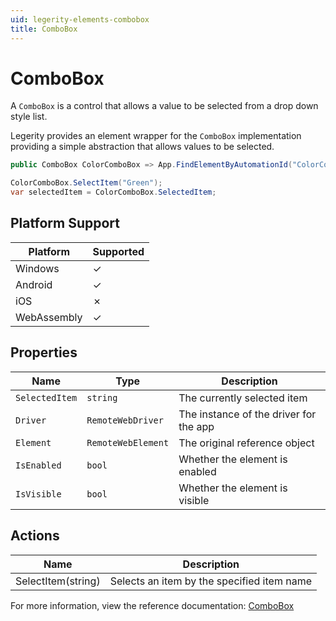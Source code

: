 ```yaml
---
uid: legerity-elements-combobox
title: ComboBox
---
```


# ComboBox

A `ComboBox` is a control that allows a value to be selected from a drop down style list.

Legerity provides an element wrapper for the `ComboBox` implementation providing a simple abstraction that allows values to be selected.

```csharp
public ComboBox ColorComboBox => App.FindElementByAutomationId("ColorComboBox");

ColorComboBox.SelectItem("Green");
var selectedItem = ColorComboBox.SelectedItem;
```

## Platform Support

| Platform | Supported |
|-|-|
| Windows | &check; |
| Android | &check; |
| iOS | &cross; |
| WebAssembly | &check; |

## Properties

| Name | Type | Description |
|-|-|-|
| `SelectedItem` | `string` | The currently selected item |
| `Driver` | `RemoteWebDriver` | The instance of the driver for the app |
| `Element` | `RemoteWebElement` | The original reference object |
| `IsEnabled` | `bool` | Whether the element is enabled |
| `IsVisible` | `bool` | Whether the element is visible |

## Actions

| Name | Description |
|-|-|
| SelectItem(string) | Selects an item by the specified item name |

For more information, view the reference documentation: [ComboBox](xref:Legerity.Uno.Elements.ComboBox)
